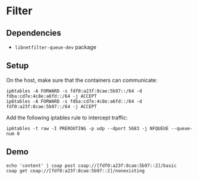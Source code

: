 # Filter

## Dependencies

- `libnetfilter-queue-dev` package

## Setup

On the host, make sure that the containers can communicate:
```
ip6tables -A FORWARD -s fdf0:a23f:8cae:5b97::/64 -d fdba:cd7e:4c8e:a6fd::/64 -j ACCEPT
ip6tables -A FORWARD -s fdba:cd7e:4c8e:a6fd::/64 -d fdf0:a23f:8cae:5b97::/64 -j ACCEPT
```

Add the following iptables rule to intercept traffic:
```
ip6tables -t raw -I PREROUTING -p udp --dport 5683 -j NFQUEUE --queue-num 0
```

## Demo

```
echo 'content' | coap post coap://[fdf0:a23f:8cae:5b97::2]/basic
coap get coap://[fdf0:a23f:8cae:5b97::2]/nonexisting
```
